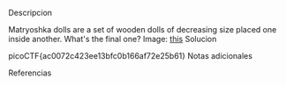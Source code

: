 Descripcion

Matryoshka dolls are a set of wooden dolls of decreasing size placed one inside another. What's the final one? Image: [this](https://mercury.picoctf.net/static/f6cc2560a70b1ea811c151accba5390f/dolls.jpg)
Solucion

picoCTF{ac0072c423ee13bfc0b166af72e25b61}
Notas adicionales


Referencias